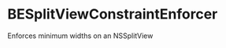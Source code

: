 BESplitViewConstraintEnforcer
=============================

Enforces minimum widths on an NSSplitView
